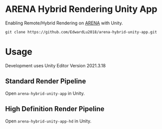 # ARENA Hybrid Rendering Unity App

Enabling Remote/Hybrid Rendering on [ARENA](https://arenaxr.org/) with Unity.

```
git clone https://github.com/EdwardLu2018/arena-hybrid-unity-app.git
```

# Usage

Development uses Unity Editor Version 2021.3.18

## Standard Render Pipeline
Open `arena-hybrid-unity-app` in Unity.

## High Definition Render Pipeline
Open `arena-hybrid-unity-app-hd` in Unity.

